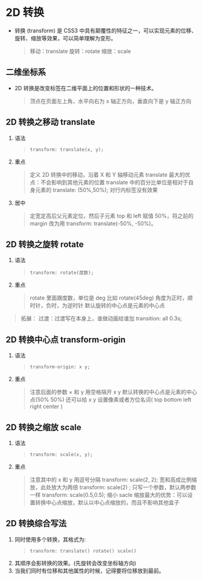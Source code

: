 # 2D 转换

- 转换 (transform) 是 CSS3 中具有颠覆性的特征之一，可以实现元素的位移、旋转、缩放等效果，可以简单理解为变形。
  > 移动：translate
  > 旋转：rotate
  > 缩放：scale

## 二维坐标系

- 2D 转换是改变标签在二维平面上的位置和形状的一种技术。
  > 顶点在页面左上角，水平向右为 x 轴正方向，垂直向下是 y 轴正方向

## 2D 转换之移动 translate

1. 语法
   > `transform: translate(x, y);`
2. 重点
   > 定义 2D 转换中的移动，沿着 X 和 Y 轴移动元素
   > translate 最大的优点：不会影响到其他元素的位置
   > translate 中的百分比单位是相对于自身元素的 translate: (50%,50%);
   > 对行内标签没有效果
3. 居中
   > 定宽定高后父元素定位，然后子元素 top 和 left 赋值 50%，将之前的 margin 改为用 transform: translate(-50%, -50%)。

## 2D 转换之旋转 rotate

1. 语法
   > `transform: rotate(度数);`
2. 重点
   > rotate 里面跟度数，单位是 deg 比如 rotate(45deg)
   > 角度为正时，顺时针，负时，为逆时针
   > 默认旋转的中心点是元素的中心点

> 拓展：
> 过渡：过渡写在本身上，谁做动画给谁加
> transition: all 0.3s;

## 2D 转换中心点 transform-origin

1. 语法
   > `transform-origin: x y;`
2. 重点
   > 注意后面的参数 × 和 y 用空格隔开
   > x y 默认转换的中心点是元素的中心点(50% 50%)
   > 还可以给 x y 设置像素或者方位名词( top bottom left right center )

## 2D 转换之缩放 scale

1. 语法
   > `transform: scale(x, y);`
2. 重点
   > 注意其中的 x 和 y 用逗号分隔
   > transform: scale(2, 2); 宽和高成比例缩放，此处放大为两倍
   > transform: scale(2) ; 只写一个参数，默认两参数一样
   > transform: scale(0.5,0.5); 缩小
   > sacle 缩放最大的优势：可以设置转换中心点缩放，默认以中心点缩放的，而且不影响其他盒子

## 2D 转换综合写法

1. 同时使用多个转换，其格式为: 
    > `transform: translate() rotate() scale()`
2. 其顺序会影转换的效果。(先旋转会改变坐标轴方向)
3. 当我们同时有位移和其他属性的时候，记得要将位移放到最前。
